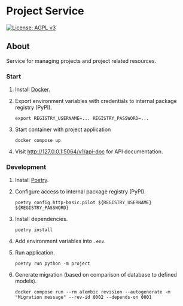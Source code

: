 # Project Service

[![License: AGPL v3](https://img.shields.io/badge/License-AGPL_v3-blue.svg?style=for-the-badge)](https://www.gnu.org/licenses/agpl-3.0)

## About

Service for managing projects and project related resources.

### Start

1. Install [Docker](https://www.docker.com/get-started/).
2. Export environment variables with credentials to internal package registry (PyPI).

       export REGISTRY_USERNAME=... REGISTRY_PASSWORD=...

3. Start container with project application

       docker compose up

4. Visit http://127.0.0.1:5064/v1/api-doc for API documentation.

### Development

1. Install [Poetry](https://python-poetry.org/docs/#installation).
2. Configure access to internal package registry (PyPI).

       poetry config http-basic.pilot ${REGISTRY_USERNAME} ${REGISTRY_PASSWORD}

3. Install dependencies.

       poetry install

4. Add environment variables into `.env`.
5. Run application.

       poetry run python -m project

6. Generate migration (based on comparison of database to defined models).

       docker compose run --rm alembic revision --autogenerate -m "Migration message" --rev-id 0002 --depends-on 0001
